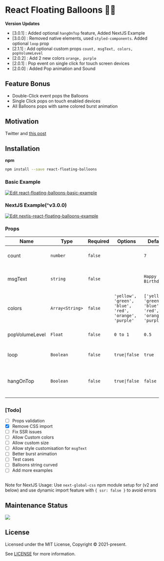 # React Floating Balloons 🎈💥

**Version Updates**
- [3.0.1] : Added optional `hangOnTop` feature, Added NextJS Example
- [3.0.0] : Removed native elements, used `styled-components`. Added optional `loop` prop
- [2.1.1] : Add optional custom props `count, msgText, colors, popVolumeLevel`
- [2.0.2] : Add 2 new colors `orange, purple`
- [2.0.1] : Pop event on single click for touch screen devices
- [2.0.0] : Added Pop animation and Sound
##
## Feature Bonus
* Double-Click event pops the Balloons
* Single Click pops on touch enabled devices
* All Balloons pops with same colored burst animation

## Motivation
Twitter and 
[this post](https://erdoganbavas.medium.com/creating-birthday-balloons-like-twitter-profile-no-image-5348a1dc2720)
## Installation

**npm**

```bash
npm install --save react-floating-balloons
```
### Basic Example

[![Edit react-floating-balloons-basic-example](https://codesandbox.io/static/img/play-codesandbox.svg)](https://codesandbox.io/s/react-floating-balloons-basic-example-4cx9kh?fontsize=14&hidenavigation=1&theme=dark)

### NextJS Example(^v3.0.0)
[![Edit nextjs-react-floating-balloons-example](https://codesandbox.io/static/img/play-codesandbox.svg)](https://codesandbox.io/s/nextjs-react-floating-balloons-example-di5dhp?fontsize=14&hidenavigation=1&theme=dark&view=preview)

### Props

| Name        | Type                                   | Required | Options | Default | Description                                              |
| ----------- | -------------------------------------- | -------- | -------- | -------- | ---------------------------------------------------------|
| count    | `number`                             | `false`   | | `7`  | Number of balloons on the screen        |
| msgText       | `string`                               | `false` | | `Happy Birthday.`  | Msg written on random balloons(Keep it short)          |
| colors     | `Array<String>`                             | `false`  | `'yellow', 'green', 'blue', 'red', 'orange', 'purple'` | `['yellow', 'green', 'blue', 'red', 'orange', 'purple']` | list for balloons to choose random colors from                                      |
| popVolumeLevel | `Float`                               | `false` | `0 to 1` | `0.5` |  Volume level for Balloon pop sound                         |
| loop | `Boolean`                               | `false` | `true\|false` | `true` |  Loop Balloon animation until popped                         |
| hangOnTop | `Boolean`                               | `false` | `true\|false` | `false` |  Hangs Balloons on top until popped(set `loop` to `false`)                         |

##
### [Todo]
- [ ] Props validation
- [x] Remove CSS import
- [ ] Fix SSR issues
- [ ] Allow Custom colors
- [ ] Allow custom size
- [ ] Allow style customisation for `msgText`
- [ ] Better burst animation
- [ ] Test cases
- [ ] Balloons string curved
- [ ] Add more examples

##

Note for NextJS Usage: Use `next-global-css` npm module setup for (v2 and below) and use dynamic import feature with `{ ssr: false }` to avoid errors

## Maintenance Status
<img src="https://img.shields.io/badge/maintenance-stable-blue.svg" />

## License

Licensed under the MIT License, Copyright © 2021-present.

See [LICENSE](./LICENSE) for more information.
